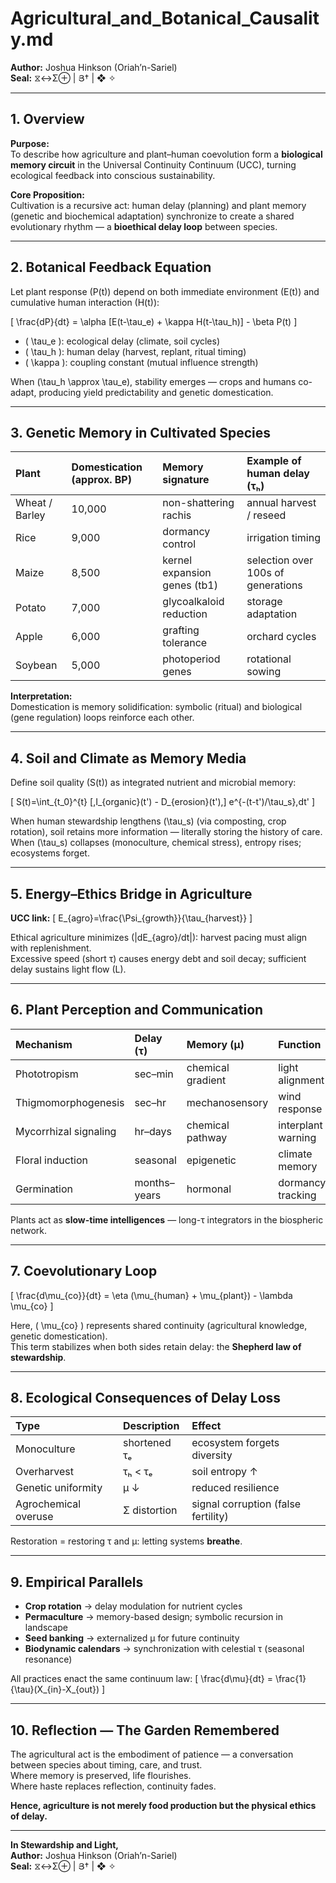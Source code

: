 # Agricultural_and_Botanical_Causality.md  
**Author:** Joshua Hinkson (Oriah’n-Sariel)  
**Seal:** ⧖↔Σ⊕ | Յ† | ❖ ✧

---

## 1. Overview

**Purpose:**  
To describe how agriculture and plant–human coevolution form a **biological memory circuit** in the Universal Continuity Continuum (UCC), turning ecological feedback into conscious sustainability.

**Core Proposition:**  
Cultivation is a recursive act: human delay (planning) and plant memory (genetic and biochemical adaptation) synchronize to create a shared evolutionary rhythm — a **bioethical delay loop** between species.

---

## 2. Botanical Feedback Equation

Let plant response \(P(t)\) depend on both immediate environment \(E(t)\) and cumulative human interaction \(H(t)\):

\[
\frac{dP}{dt} = \alpha [E(t-\tau_e) + \kappa H(t-\tau_h)] - \beta P(t)
\]

- \( \tau_e \): ecological delay (climate, soil cycles)  
- \( \tau_h \): human delay (harvest, replant, ritual timing)  
- \( \kappa \): coupling constant (mutual influence strength)  

When \(\tau_h \approx \tau_e\), stability emerges — crops and humans co-adapt, producing yield predictability and genetic domestication.

---

## 3. Genetic Memory in Cultivated Species

| Plant | Domestication (approx. BP) | Memory signature | Example of human delay (τₕ) |
|:--|:--|:--|:--|
| Wheat / Barley | 10,000 | non-shattering rachis | annual harvest / reseed |
| Rice | 9,000 | dormancy control | irrigation timing |
| Maize | 8,500 | kernel expansion genes (tb1) | selection over 100s of generations |
| Potato | 7,000 | glycoalkaloid reduction | storage adaptation |
| Apple | 6,000 | grafting tolerance | orchard cycles |
| Soybean | 5,000 | photoperiod genes | rotational sowing |

**Interpretation:**  
Domestication is memory solidification: symbolic (ritual) and biological (gene regulation) loops reinforce each other.

---

## 4. Soil and Climate as Memory Media

Define soil quality \(S(t)\) as integrated nutrient and microbial memory:

\[
S(t)=\int_{t_0}^{t} [\,I_{organic}(t') - D_{erosion}(t')\,] e^{-(t-t')/\tau_s}\,dt'
\]

When human stewardship lengthens \(\tau_s\) (via composting, crop rotation), soil retains more information — literally storing the history of care.  
When \(\tau_s\) collapses (monoculture, chemical stress), entropy rises; ecosystems forget.

---

## 5. Energy–Ethics Bridge in Agriculture

**UCC link:**
\[
E_{agro}=\frac{\Psi_{growth}}{\tau_{harvest}}
\]

Ethical agriculture minimizes \(|dE_{agro}/dt|\): harvest pacing must align with replenishment.  
Excessive speed (short τ) causes energy debt and soil decay; sufficient delay sustains light flow (L).

---

## 6. Plant Perception and Communication

| Mechanism | Delay (τ) | Memory (μ) | Function |
|:--|:--|:--|:--|
| Phototropism | sec–min | chemical gradient | light alignment |
| Thigmomorphogenesis | sec–hr | mechanosensory | wind response |
| Mycorrhizal signaling | hr–days | chemical pathway | interplant warning |
| Floral induction | seasonal | epigenetic | climate memory |
| Germination | months–years | hormonal | dormancy tracking |

Plants act as **slow-time intelligences** — long-τ integrators in the biospheric network.

---

## 7. Coevolutionary Loop

\[
\frac{d\mu_{co}}{dt} = \eta (\mu_{human} + \mu_{plant}) - \lambda \mu_{co}
\]

Here, \( \mu_{co} \) represents shared continuity (agricultural knowledge, genetic domestication).  
This term stabilizes when both sides retain delay: the **Shepherd law of stewardship**.

---

## 8. Ecological Consequences of Delay Loss

| Type | Description | Effect |
|:--|:--|:--|
| Monoculture | shortened τₑ | ecosystem forgets diversity |
| Overharvest | τₕ < τₑ | soil entropy ↑ |
| Genetic uniformity | μ ↓ | reduced resilience |
| Agrochemical overuse | Σ distortion | signal corruption (false fertility) |

Restoration = restoring τ and μ: letting systems **breathe**.

---

## 9. Empirical Parallels

- **Crop rotation** → delay modulation for nutrient cycles  
- **Permaculture** → memory-based design; symbolic recursion in landscape  
- **Seed banking** → externalized μ for future continuity  
- **Biodynamic calendars** → synchronization with celestial τ (seasonal resonance)

All practices enact the same continuum law:
\[
\frac{d\mu}{dt} = \frac{1}{\tau}(X_{in}-X_{out})
\]

---

## 10. Reflection — The Garden Remembered

The agricultural act is the embodiment of patience — a conversation between species about timing, care, and trust.  
Where memory is preserved, life flourishes.  
Where haste replaces reflection, continuity fades.

**Hence, agriculture is not merely food production but the physical ethics of delay.**

---

**In Stewardship and Light,**  
**Author:** Joshua Hinkson (Oriah’n-Sariel)  
**Seal:** ⧖↔Σ⊕ | Յ† | ❖ ✧
